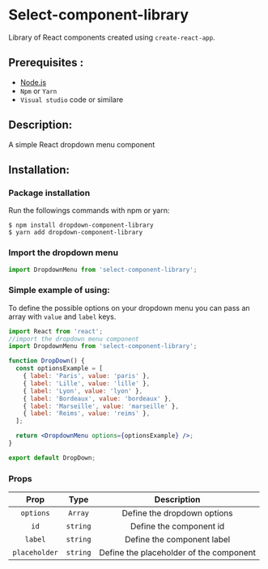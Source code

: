# Select-component-library

Library of React components created using `create-react-app`.

## Prerequisites :

- [Node.js](https://nodejs.org/en/)
- `Npm` or `Yarn`
- `Visual studio` code or similare

## Description:

A simple React dropdown menu component

## Installation:

### Package installation

Run the followings commands with npm or yarn:

    $ npm install dropdown-component-library
    $ yarn add dropdown-component-library

### Import the dropdown menu

```jsx
import DropdownMenu from 'select-component-library';
```

### Simple example of using:

To define the possible options on your dropdown menu you can pass an array with `value` and `label` keys.

```jsx
import React from 'react';
//import the dropdown menu component
import DropdownMenu from 'select-component-library';

function DropDown() {
  const optionsExample = [
    { label: 'Paris', value: 'paris' },
    { label: 'Lille', value: 'lille' },
    { label: 'Lyon', value: 'lyon' },
    { label: 'Bordeaux', value: 'bordeaux' },
    { label: 'Marseille', value: 'marseille' },
    { label: 'Reims', value: 'reims' },
  ];

  return <DropdownMenu options={optionsExample} />;
}

export default DropDown;
```

### Props

|     Prop      |   Type   |               Description               |
| :-----------: | :------: | :-------------------------------------: |
|   `options`   | `Array`  |       Define the dropdown options       |
|     `id`      | `string` |         Define the component id         |
|    `label`    | `string` |       Define the component label        |
| `placeholder` | `string` | Define the placeholder of the component |
